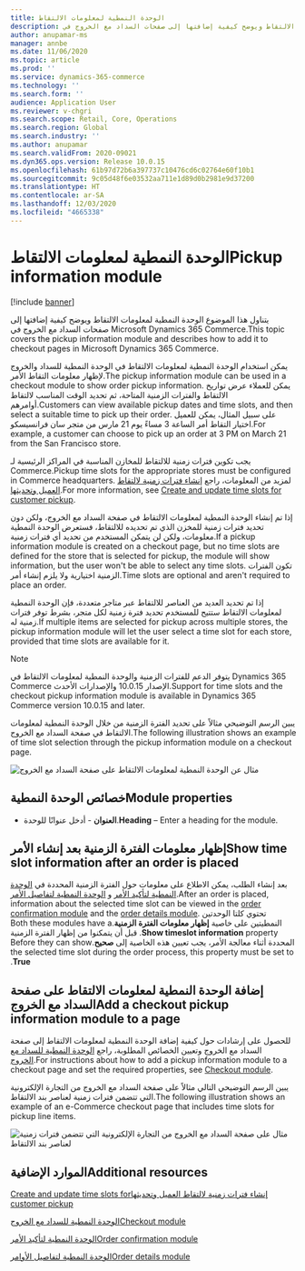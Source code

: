 ```yaml
---
title: الوحدة النمطية لمعلومات الالتقاط
description: يتناول هذا الموضوع الوحدة النمطية لمعلومات الالتقاط ويوضح كيفية إضافتها إلى صفحات السداد مع الخروج في Microsoft Dynamics 365 Commerce.
author: anupamar-ms
manager: annbe
ms.date: 11/06/2020
ms.topic: article
ms.prod: ''
ms.service: dynamics-365-commerce
ms.technology: ''
ms.search.form: ''
audience: Application User
ms.reviewer: v-chgri
ms.search.scope: Retail, Core, Operations
ms.search.region: Global
ms.search.industry: ''
ms.author: anupamar
ms.search.validFrom: 2020-09021
ms.dyn365.ops.version: Release 10.0.15
ms.openlocfilehash: 61b97d72b6a397737c10476cd6c02764e60f10b1
ms.sourcegitcommit: 9c05d48f6e03532aa711e1d89d0b2981e9d37200
ms.translationtype: HT
ms.contentlocale: ar-SA
ms.lasthandoff: 12/03/2020
ms.locfileid: "4665338"
---
```

# <a name="pickup-information-module"></a><span data-ttu-id="2e2ee-103">الوحدة النمطية لمعلومات الالتقاط</span><span class="sxs-lookup"><span data-stu-id="2e2ee-103">Pickup information module</span></span>

[!include [banner](includes/banner.md)]

<span data-ttu-id="2e2ee-104">يتناول هذا الموضوع الوحدة النمطية لمعلومات الالتقاط ويوضح كيفية إضافتها إلى صفحات السداد مع الخروج في Microsoft Dynamics 365 Commerce.</span><span class="sxs-lookup"><span data-stu-id="2e2ee-104">This topic covers the pickup information module and describes how to add it to checkout pages in Microsoft Dynamics 365 Commerce.</span></span>

<span data-ttu-id="2e2ee-105">يمكن استخدام الوحدة النمطية لمعلومات الالتقاط في الوحدة النمطية للسداد والخروج لإظهار معلومات التقاط الأمر.</span><span class="sxs-lookup"><span data-stu-id="2e2ee-105">The pickup information module can be used in a checkout module to show order pickup information.</span></span> <span data-ttu-id="2e2ee-106">يمكن للعملاء عرض تواريخ الالتقاط والفترات الزمنية المتاحة، ثم تحديد الوقت المناسب لالتقاط أوامرهم.</span><span class="sxs-lookup"><span data-stu-id="2e2ee-106">Customers can view available pickup dates and time slots, and then select a suitable time to pick up their order.</span></span> <span data-ttu-id="2e2ee-107">على سبيل المثال، يمكن للعميل اختيار التقاط أمر الساعة 3 مساءً يوم 21 مارس من متجر سان فرانسيسكو.</span><span class="sxs-lookup"><span data-stu-id="2e2ee-107">For example, a customer can choose to pick up an order at 3 PM on March 21 from the San Francisco store.</span></span>

<span data-ttu-id="2e2ee-108">يجب تكوين فترات زمنية للالتقاط للمخازن المناسبة في المراكز الرئيسية لـ Commerce.</span><span class="sxs-lookup"><span data-stu-id="2e2ee-108">Pickup time slots for the appropriate stores must be configured in Commerce headquarters.</span></span> <span data-ttu-id="2e2ee-109">لمزيد من المعلومات، راجع [إنشاء فترات زمنية لالتقاط العميل وتحديثها](dev-itpro/pickup-timeslots.md).</span><span class="sxs-lookup"><span data-stu-id="2e2ee-109">For more information, see [Create and update time slots for customer pickup](dev-itpro/pickup-timeslots.md).</span></span>

<span data-ttu-id="2e2ee-110">إذا تم إنشاء الوحدة النمطية لمعلومات الالتقاط في صفحة السداد مع الخروج، ولكن دون تحديد فترات زمنية للمخزن الذي تم تحديده للالتقاط، فستعرض الوحدة النمطية معلومات، ولكن لن يتمكن المستخدم من تحديد أي فترات زمنية.</span><span class="sxs-lookup"><span data-stu-id="2e2ee-110">If a pickup information module is created on a checkout page, but no time slots are defined for the store that is selected for pickup, the module will show information, but the user won't be able to select any time slots.</span></span> <span data-ttu-id="2e2ee-111">تكون الفترات الزمنية اختيارية ولا يلزم إنشاء أمر.</span><span class="sxs-lookup"><span data-stu-id="2e2ee-111">Time slots are optional and aren't required to place an order.</span></span>

<span data-ttu-id="2e2ee-112">إذا تم تحديد العديد من العناصر للالتقاط عبر متاجر متعددة، فإن الوحدة النمطية لمعلومات الالتقاط ستتيح للمستخدم تحديد فترة زمنية لكل متجر، بشرط توفر فترات زمنية له.</span><span class="sxs-lookup"><span data-stu-id="2e2ee-112">If multiple items are selected for pickup across multiple stores, the pickup information module will let the user select a time slot for each store, provided that time slots are available for it.</span></span>

> [!NOTE]
> <span data-ttu-id="2e2ee-113">يتوفر الدعم للفترات الزمنية والوحدة النمطية لمعلومات الالتقاط في Dynamics 365 Commerce الإصدار 10.0.15 والإصدارات الأحدث.</span><span class="sxs-lookup"><span data-stu-id="2e2ee-113">Support for time slots and the checkout pickup information module is available in Dynamics 365 Commerce version 10.0.15 and later.</span></span>

<span data-ttu-id="2e2ee-114">يبين الرسم التوضيحي مثالاً على تحديد الفترة الزمنية من خلال الوحدة النمطية لمعلومات الالتقاط في صفحة السداد مع الخروج.</span><span class="sxs-lookup"><span data-stu-id="2e2ee-114">The following illustration shows an example of time slot selection through the pickup information module on a checkout page.</span></span>

![مثال عن الوحدة النمطية لمعلومات الالتقاط على صفحة السداد مع الخروج](./dev-itpro/media/Curbside_timeslot_eCommerce.PNG)

## <a name="module-properties"></a><span data-ttu-id="2e2ee-116">خصائص الوحدة النمطية</span><span class="sxs-lookup"><span data-stu-id="2e2ee-116">Module properties</span></span>

- <span data-ttu-id="2e2ee-117">**العنوان** - أدخل عنوانًا للوحدة.</span><span class="sxs-lookup"><span data-stu-id="2e2ee-117">**Heading** – Enter a heading for the module.</span></span>

## <a name="show-time-slot-information-after-an-order-is-placed"></a><span data-ttu-id="2e2ee-118">إظهار معلومات الفترة الزمنية بعد إنشاء الأمر</span><span class="sxs-lookup"><span data-stu-id="2e2ee-118">Show time slot information after an order is placed</span></span>

<span data-ttu-id="2e2ee-119">بعد إنشاء الطلب، يمكن الاطلاع على معلومات حول الفترة الزمنية المحددة في [الوحدة النمطية لتأكيد الأمر](order-confirmation-module.md) و [الوحدة النمطية لتفاصيل الأمر](account-management.md#order-details-page).</span><span class="sxs-lookup"><span data-stu-id="2e2ee-119">After an order is placed, information about the selected time slot can be viewed in the [order confirmation module](order-confirmation-module.md) and the [order details module](account-management.md#order-details-page).</span></span> <span data-ttu-id="2e2ee-120">تحتوي كلتا الوحدتين النمطيتين على خاصية **‏‫إظهار معلومات الفترة الزمنية**.</span><span class="sxs-lookup"><span data-stu-id="2e2ee-120">Both these modules have a **Show timeslot information** property.</span></span> <span data-ttu-id="2e2ee-121">قبل أن يتمكنوا من إظهار الفترة الزمنية المحددة أثناء معالجة الأمر، يجب تعيين هذه الخاصية إلى **صحيح**.</span><span class="sxs-lookup"><span data-stu-id="2e2ee-121">Before they can show the selected time slot during the order process, this property must be set to **True**.</span></span>

## <a name="add-a-checkout-pickup-information-module-to-a-page"></a><span data-ttu-id="2e2ee-122">إضافة الوحدة النمطية لمعلومات الالتقاط على صفحة السداد مع الخروج</span><span class="sxs-lookup"><span data-stu-id="2e2ee-122">Add a checkout pickup information module to a page</span></span>

<span data-ttu-id="2e2ee-123">للحصول على إرشادات حول كيفية إضافة الوحدة النمطية لمعلومات الالتقاط إلى صفحة السداد مع الخروج‬ وتعيين الخصائص المطلوبة، راجع [الوحدة النمطية للسداد مع الخروج](add-checkout-module.md).</span><span class="sxs-lookup"><span data-stu-id="2e2ee-123">For instructions about how to add a pickup information module to a checkout page and set the required properties, see [Checkout module](add-checkout-module.md).</span></span>

<span data-ttu-id="2e2ee-124">يبين الرسم التوضيحي التالي مثالاً على صفحة السداد مع الخروج من التجارة الإلكترونية التي تتضمن فترات زمنية لعناصر بند الالتقاط.</span><span class="sxs-lookup"><span data-stu-id="2e2ee-124">The following illustration shows an example of an e-Commerce checkout page that includes time slots for pickup line items.</span></span>

![مثال على صفحة السداد مع الخروج من التجارة الإلكترونية التي تتضمن فترات زمنية لعناصر بند الالتقاط](./dev-itpro/media/Curbside_timeslot_eCommerce_checkoutsummary.PNG)

## <a name="additional-resources"></a><span data-ttu-id="2e2ee-126">الموارد الإضافية</span><span class="sxs-lookup"><span data-stu-id="2e2ee-126">Additional resources</span></span>

[<span data-ttu-id="2e2ee-127">‬‏‫إنشاء فترات زمنية لالتقاط العميل وتحديثها</span><span class="sxs-lookup"><span data-stu-id="2e2ee-127">Create and update time slots for customer pickup</span></span>](dev-itpro/pickup-timeslots.md)

[<span data-ttu-id="2e2ee-128">الوحدة النمطية للسداد مع الخروج</span><span class="sxs-lookup"><span data-stu-id="2e2ee-128">Checkout module</span></span>](add-checkout-module.md)

[<span data-ttu-id="2e2ee-129">الوحدة النمطية لتأكيد الأمر</span><span class="sxs-lookup"><span data-stu-id="2e2ee-129">Order confirmation module</span></span>](order-confirmation-module.md)

[<span data-ttu-id="2e2ee-130">الوحدة النمطية لتفاصيل الأوامر</span><span class="sxs-lookup"><span data-stu-id="2e2ee-130">Order details module</span></span>](account-management.md)
